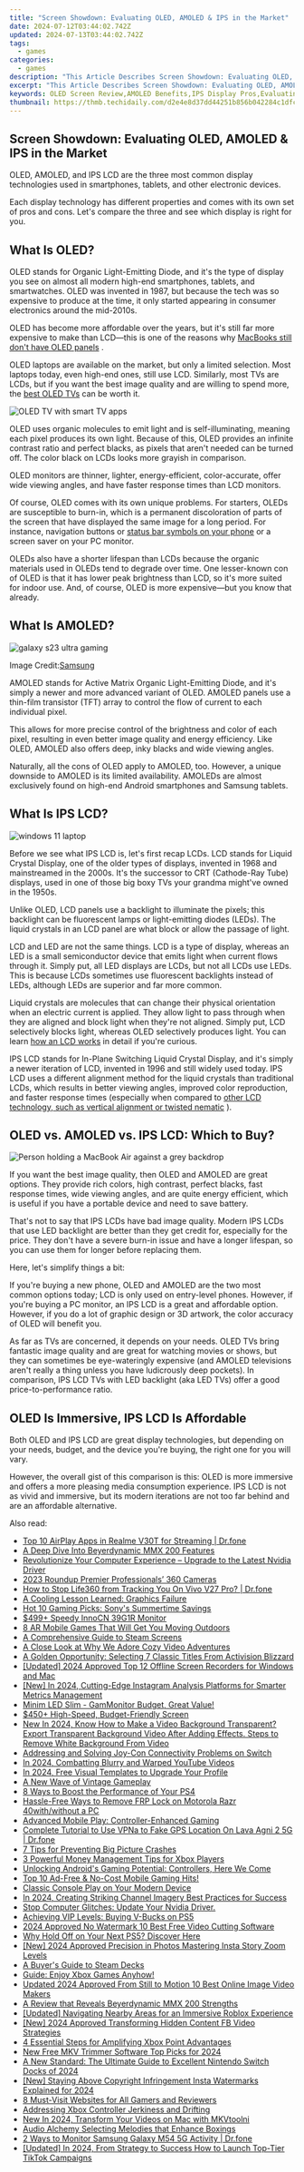 ```yaml
---
title: "Screen Showdown: Evaluating OLED, AMOLED & IPS in the Market"
date: 2024-07-12T03:44:02.742Z
updated: 2024-07-13T03:44:02.742Z
tags:
  - games
categories:
  - games
description: "This Article Describes Screen Showdown: Evaluating OLED, AMOLED & IPS in the Market"
excerpt: "This Article Describes Screen Showdown: Evaluating OLED, AMOLED & IPS in the Market"
keywords: OLED Screen Review,AMOLED Benefits,IPS Display Pros,Evaluating OLED Tech,Compare AMOLED & IPS,Market for OLED TVs,Choosing Between OLED/AMOLED
thumbnail: https://thmb.techidaily.com/d2e4e8d37dd44251b856b042284c1dfc0b019c21a2404b925ef4f20286104a39.jpg
---
```


## Screen Showdown: Evaluating OLED, AMOLED & IPS in the Market

 OLED, AMOLED, and IPS LCD are the three most common display technologies used in smartphones, tablets, and other electronic devices.

 Each display technology has different properties and comes with its own set of pros and cons. Let's compare the three and see which display is right for you.

## What Is OLED?

 OLED stands for Organic Light-Emitting Diode, and it's the type of display you see on almost all modern high-end smartphones, tablets, and smartwatches. OLED was invented in 1987, but because the tech was so expensive to produce at the time, it only started appearing in consumer electronics around the mid-2010s.

 OLED has become more affordable over the years, but it's still far more expensive to make than LCD—this is one of the reasons why [MacBooks still don't have OLED panels](https://www.makeuseof.com/apple-bring-oled-display-to-macbook/) .

 OLED laptops are available on the market, but only a limited selection. Most laptops today, even high-end ones, still use LCD. Similarly, most TVs are LCDs, but if you want the best image quality and are willing to spend more, the [best OLED TVs](https://www.makeuseof.com/best-oled-tvs/) can be worth it.

![OLED TV with smart TV apps](https://static1.makeuseofimages.com/wordpress/wp-content/uploads/2022/04/qled-vs-uhd-vs-oled.jpg)

 OLED uses organic molecules to emit light and is self-illuminating, meaning each pixel produces its own light. Because of this, OLED provides an infinite contrast ratio and perfect blacks, as pixels that aren't needed can be turned off. The color black on LCDs looks more grayish in comparison.

 OLED monitors are thinner, lighter, energy-efficient, color-accurate, offer wide viewing angles, and have faster response times than LCD monitors.

 Of course, OLED comes with its own unique problems. For starters, OLEDs are susceptible to burn-in, which is a permanent discoloration of parts of the screen that have displayed the same image for a long period. For instance, navigation buttons or [status bar symbols on your phone](https://www.makeuseof.com/android-phone-icons/) or a screen saver on your PC monitor.

 OLEDs also have a shorter lifespan than LCDs because the organic materials used in OLEDs tend to degrade over time. One lesser-known con of OLED is that it has lower peak brightness than LCD, so it's more suited for indoor use. And, of course, OLED is more expensive—but you know that already.

## What Is AMOLED?

![galaxy s23 ultra gaming](https://static1.makeuseofimages.com/wordpress/wp-content/uploads/2023/02/galaxy-s23-ultra-gaming.jpg)

 Image Credit:[Samsung](https://www.samsungmobilepress.com/)

 AMOLED stands for Active Matrix Organic Light-Emitting Diode, and it's simply a newer and more advanced variant of OLED. AMOLED panels use a thin-film transistor (TFT) array to control the flow of current to each individual pixel.

 This allows for more precise control of the brightness and color of each pixel, resulting in even better image quality and energy efficiency. Like OLED, AMOLED also offers deep, inky blacks and wide viewing angles.

 Naturally, all the cons of OLED apply to AMOLED, too. However, a unique downside to AMOLED is its limited availability. AMOLEDs are almost exclusively found on high-end Android smartphones and Samsung tablets.

## What Is IPS LCD?

![windows 11 laptop](https://static1.makeuseofimages.com/wordpress/wp-content/uploads/2023/09/windows-11-laptop-2.jpg)

 Before we see what IPS LCD is, let's first recap LCDs. LCD stands for Liquid Crystal Display, one of the older types of displays, invented in 1968 and mainstreamed in the 2000s. It's the successor to CRT (Cathode-Ray Tube) displays, used in one of those big boxy TVs your grandma might've owned in the 1950s.

 Unlike OLED, LCD panels use a backlight to illuminate the pixels; this backlight can be fluorescent lamps or light-emitting diodes (LEDs). The liquid crystals in an LCD panel are what block or allow the passage of light.

 LCD and LED are not the same things. LCD is a type of display, whereas an LED is a small semiconductor device that emits light when current flows through it. Simply put, all LED displays are LCDs, but not all LCDs use LEDs. This is because LCDs sometimes use fluorescent backlights instead of LEDs, although LEDs are superior and far more common.

 Liquid crystals are molecules that can change their physical orientation when an electric current is applied. They allow light to pass through when they are aligned and block light when they're not aligned. Simply put, LCD selectively blocks light, whereas OLED selectively produces light. You can learn [how an LCD works](https://www.makeuseof.com/lcd-oled-differences/) in detail if you're curious.

 IPS LCD stands for In-Plane Switching Liquid Crystal Display, and it's simply a newer iteration of LCD, invented in 1996 and still widely used today. IPS LCD uses a different alignment method for the liquid crystals than traditional LCDs, which results in better viewing angles, improved color reproduction, and faster response times (especially when compared to [other LCD technology, such as vertical alignment or twisted nematic](https://www.makeuseof.com/tn-vs-ips-vs-va-best-display-panel-technology/) ).

## OLED vs. AMOLED vs. IPS LCD: Which to Buy?

![Person holding a MacBook Air against a grey backdrop](https://static1.makeuseofimages.com/wordpress/wp-content/uploads/2023/08/person-holding-macbook-air.jpg)

 If you want the best image quality, then OLED and AMOLED are great options. They provide rich colors, high contrast, perfect blacks, fast response times, wide viewing angles, and are quite energy efficient, which is useful if you have a portable device and need to save battery.

 That's not to say that IPS LCDs have bad image quality. Modern IPS LCDs that use LED backlight are better than they get credit for, especially for the price. They don't have a severe burn-in issue and have a longer lifespan, so you can use them for longer before replacing them.

Here, let's simplify things a bit:

 If you're buying a new phone, OLED and AMOLED are the two most common options today; LCD is only used on entry-level phones. However, if you're buying a PC monitor, an IPS LCD is a great and affordable option. However, if you do a lot of graphic design or 3D artwork, the color accuracy of OLED will benefit you.

 As far as TVs are concerned, it depends on your needs. OLED TVs bring fantastic image quality and are great for watching movies or shows, but they can sometimes be eye-wateringly expensive (and AMOLED televisions aren't really a thing unless you have ludicrously deep pockets). In comparison, IPS LCD TVs with LED backlight (aka LED TVs) offer a good price-to-performance ratio.

## OLED Is Immersive, IPS LCD Is Affordable

 Both OLED and IPS LCD are great display technologies, but depending on your needs, budget, and the device you're buying, the right one for you will vary.

 However, the overall gist of this comparison is this: OLED is more immersive and offers a more pleasing media consumption experience. IPS LCD is not as vivid and immersive, but its modern iterations are not too far behind and are an affordable alternative.


<ins class="adsbygoogle"
     style="display:block"
     data-ad-format="autorelaxed"
     data-ad-client="ca-pub-7571918770474297"
     data-ad-slot="1223367746"></ins>



<ins class="adsbygoogle"
     style="display:block"
     data-ad-client="ca-pub-7571918770474297"
     data-ad-slot="8358498916"
     data-ad-format="auto"
     data-full-width-responsive="true"></ins>



<span class="atpl-alsoreadstyle">Also read:</span>
<div><ul>
<li><a href="https://screen-mirror.techidaily.com/top-10-airplay-apps-in-realme-v30t-for-streaming-drfone-by-drfone-android/"><u>Top 10 AirPlay Apps in Realme V30T for Streaming | Dr.fone</u></a></li>
<li><a href="https://games-able.techidaily.com/a-deep-dive-into-beyerdynamic-mmx-200-features/"><u>A Deep Dive Into Beyerdynamic MMX 200 Features</u></a></li>
<li><a href="https://games-able.techidaily.com/1719168271225-revolutionize-your-computer-experience-upgrade-to-the-latest-nvidia-driver/"><u>Revolutionize Your Computer Experience – Upgrade to the Latest Nvidia Driver</u></a></li>
<li><a href="https://extra-tips.techidaily.com/2023-roundup-premier-professionals-360-cameras/"><u>2023 Roundup  Premier Professionals’ 360 Cameras</u></a></li>
<li><a href="https://fake-location.techidaily.com/how-to-stop-life360-from-tracking-you-on-vivo-v27-pro-drfone-by-drfone-virtual-android/"><u>How to Stop Life360 from Tracking You On Vivo V27 Pro? | Dr.fone</u></a></li>
<li><a href="https://games-able.techidaily.com/a-cooling-lesson-learned-graphics-failure/"><u>A Cooling Lesson Learned: Graphics Failure</u></a></li>
<li><a href="https://games-able.techidaily.com/1719172780797-hot-10-gaming-picks-sonys-summertime-savings/"><u>Hot 10 Gaming Picks: Sony's Summertime Savings</u></a></li>
<li><a href="https://games-able.techidaily.com/499plus-speedy-innocn-39g1r-monitor/"><u>$499+ Speedy InnoCN 39G1R Monitor</u></a></li>
<li><a href="https://games-able.techidaily.com/8-ar-mobile-games-that-will-get-you-moving-outdoors/"><u>8 AR Mobile Games That Will Get You Moving Outdoors</u></a></li>
<li><a href="https://games-able.techidaily.com/a-comprehensive-guide-to-steam-screens/"><u>A Comprehensive Guide to Steam Screens</u></a></li>
<li><a href="https://games-able.techidaily.com/a-close-look-at-why-we-adore-cozy-video-adventures/"><u>A Close Look at Why We Adore Cozy Video Adventures</u></a></li>
<li><a href="https://games-able.techidaily.com/a-golden-opportunity-selecting-7-classic-titles-from-activision-blizzard/"><u>A Golden Opportunity: Selecting 7 Classic Titles From Activision Blizzard</u></a></li>
<li><a href="https://on-screen-recording.techidaily.com/updated-2024-approved-top-12-offline-screen-recorders-for-windows-and-mac/"><u>[Updated] 2024 Approved  Top 12 Offline Screen Recorders for Windows and Mac</u></a></li>
<li><a href="https://instagram-video-recordings.techidaily.com/new-in-2024-cutting-edge-instagram-analysis-platforms-for-smarter-metrics-management/"><u>[New] In 2024, Cutting-Edge Instagram Analysis Platforms for Smarter Metrics Management</u></a></li>
<li><a href="https://games-able.techidaily.com/1719171169650-minim-led-slim-gammonitor-budget-great-value/"><u>Minim LED Slim - GamMonitor Budget, Great Value!</u></a></li>
<li><a href="https://games-able.techidaily.com/450plus-high-speed-budget-friendly-screen/"><u>$450+ High-Speed, Budget-Friendly Screen</u></a></li>
<li><a href="https://ai-video-editing.techidaily.com/new-in-2024-know-how-to-make-a-video-background-transparent-export-transparent-background-video-after-adding-effects-steps-to-remove-white-background-from-v/"><u>New In 2024, Know How to Make a Video Background Transparent? Export Transparent Background Video After Adding Effects. Steps to Remove White Background From Video</u></a></li>
<li><a href="https://games-able.techidaily.com/addressing-and-solving-joy-con-connectivity-problems-on-switch/"><u>Addressing and Solving Joy-Con Connectivity Problems on Switch</u></a></li>
<li><a href="https://extra-resources.techidaily.com/in-2024-combatting-blurry-and-warped-youtube-videos/"><u>In 2024, Combatting Blurry and Warped YouTube Videos</u></a></li>
<li><a href="https://youtube-stream.techidaily.com/in-2024-free-visual-templates-to-upgrade-your-profile/"><u>In 2024, Free Visual Templates to Upgrade Your Profile</u></a></li>
<li><a href="https://games-able.techidaily.com/a-new-wave-of-vintage-gameplay/"><u>A New Wave of Vintage Gameplay</u></a></li>
<li><a href="https://games-able.techidaily.com/8-ways-to-boost-the-performance-of-your-ps4/"><u>8 Ways to Boost the Performance of Your PS4</u></a></li>
<li><a href="https://android-frp.techidaily.com/hassle-free-ways-to-remove-frp-lock-on-motorola-razr-40withwithout-a-pc-by-drfone-android/"><u>Hassle-Free Ways to Remove FRP Lock on Motorola Razr 40with/without a PC</u></a></li>
<li><a href="https://games-able.techidaily.com/advanced-mobile-play-controller-enhanced-gaming/"><u>Advanced Mobile Play: Controller-Enhanced Gaming</u></a></li>
<li><a href="https://fake-location.techidaily.com/complete-tutorial-to-use-vpna-to-fake-gps-location-on-lava-agni-2-5g-drfone-by-drfone-virtual-android/"><u>Complete Tutorial to Use VPNa to Fake GPS Location On Lava Agni 2 5G | Dr.fone</u></a></li>
<li><a href="https://games-able.techidaily.com/7-tips-for-preventing-big-picture-crashes/"><u>7 Tips for Preventing Big Picture Crashes</u></a></li>
<li><a href="https://games-able.techidaily.com/3-powerful-money-management-tips-for-xbox-players/"><u>3 Powerful Money Management Tips for Xbox Players</u></a></li>
<li><a href="https://games-able.techidaily.com/1719170321224-unlocking-androids-gaming-potential-controllers-here-we-come/"><u>Unlocking Android's Gaming Potential: Controllers, Here We Come</u></a></li>
<li><a href="https://games-able.techidaily.com/1719173054768-top-10-ad-free-and-no-cost-mobile-gaming-hits/"><u>Top 10 Ad-Free & No-Cost Mobile Gaming Hits!</u></a></li>
<li><a href="https://games-able.techidaily.com/1719169060145-classic-console-play-on-your-modern-device/"><u>Classic Console Play on Your Modern Device</u></a></li>
<li><a href="https://youtube-videos.techidaily.com/in-2024-creating-striking-channel-imagery-best-practices-for-success/"><u>In 2024, Creating Striking Channel Imagery  Best Practices for Success</u></a></li>
<li><a href="https://games-able.techidaily.com/1719167954992-stop-computer-glitches-update-your-nvidia-driver/"><u>Stop Computer Glitches: Update Your Nvidia Driver.</u></a></li>
<li><a href="https://games-able.techidaily.com/achieving-vip-levels-buying-v-bucks-on-ps5/"><u>Achieving VIP Levels: Buying V-Bucks on PS5</u></a></li>
<li><a href="https://ai-video-apps.techidaily.com/2024-approved-no-watermark-10-best-free-video-cutting-software/"><u>2024 Approved No Watermark 10 Best Free Video Cutting Software</u></a></li>
<li><a href="https://games-able.techidaily.com/1719169754120-why-hold-off-on-your-next-ps5-discover-here/"><u>Why Hold Off on Your Next PS5? Discover Here</u></a></li>
<li><a href="https://instagram-clips.techidaily.com/new-2024-approved-precision-in-photos-mastering-insta-story-zoom-levels/"><u>[New] 2024 Approved  Precision in Photos  Mastering Insta Story Zoom Levels</u></a></li>
<li><a href="https://games-able.techidaily.com/a-buyers-guide-to-steam-decks/"><u>A Buyer's Guide to Steam Decks</u></a></li>
<li><a href="https://games-able.techidaily.com/1719169753046-guide-enjoy-xbox-games-anyhow/"><u>Guide: Enjoy Xbox Games Anyhow!</u></a></li>
<li><a href="https://video-ai-editor.techidaily.com/updated-2024-approved-from-still-to-motion-10-best-online-image-video-makers/"><u>Updated 2024 Approved From Still to Motion 10 Best Online Image Video Makers</u></a></li>
<li><a href="https://games-able.techidaily.com/a-review-that-reveals-beyerdynamic-mmx-200-strengths/"><u>A Review that Reveals Beyerdynamic MMX 200 Strengths</u></a></li>
<li><a href="https://extra-support.techidaily.com/updated-navigating-nearby-areas-for-an-immersive-roblox-experience/"><u>[Updated] Navigating Nearby Areas for an Immersive Roblox Experience</u></a></li>
<li><a href="https://facebook-videos.techidaily.com/new-2024-approved-transforming-hidden-content-fb-video-strategies/"><u>[New] 2024 Approved  Transforming Hidden Content  FB Video Strategies</u></a></li>
<li><a href="https://games-able.techidaily.com/4-essential-steps-for-amplifying-xbox-point-advantages/"><u>4 Essential Steps for Amplifying Xbox Point Advantages</u></a></li>
<li><a href="https://ai-driven-video-production.techidaily.com/new-free-mkv-trimmer-software-top-picks-for-2024/"><u>New Free MKV Trimmer Software Top Picks for 2024</u></a></li>
<li><a href="https://games-able.techidaily.com/a-new-standard-the-ultimate-guide-to-excellent-nintendo-switch-docks-of-2024/"><u>A New Standard: The Ultimate Guide to Excellent Nintendo Switch Docks of 2024</u></a></li>
<li><a href="https://instagram-video-recordings.techidaily.com/new-staying-above-copyright-infringement-insta-watermarks-explained-for-2024/"><u>[New] Staying Above Copyright Infringement  Insta Watermarks Explained for 2024</u></a></li>
<li><a href="https://games-able.techidaily.com/8-must-visit-websites-for-all-gamers-and-reviewers/"><u>8 Must-Visit Websites for All Gamers and Reviewers</u></a></li>
<li><a href="https://games-able.techidaily.com/addressing-xbox-controller-jerkiness-and-drifting/"><u>Addressing Xbox Controller Jerkiness and Drifting</u></a></li>
<li><a href="https://video-creation-software.techidaily.com/new-in-2024-transform-your-videos-on-mac-with-mkvtoolni/"><u>New In 2024, Transform Your Videos on Mac with MKVtoolni</u></a></li>
<li><a href="https://extra-lessons.techidaily.com/audio-alchemy-selecting-melodies-that-enhance-boxings/"><u>Audio Alchemy  Selecting Melodies that Enhance Boxings</u></a></li>
<li><a href="https://android-location-track.techidaily.com/2-ways-to-monitor-samsung-galaxy-m54-5g-activity-drfone-by-drfone-virtual-android/"><u>2 Ways to Monitor Samsung Galaxy M54 5G Activity | Dr.fone</u></a></li>
<li><a href="https://tiktok-videos.techidaily.com/updated-in-2024-from-strategy-to-success-how-to-launch-top-tier-tiktok-campaigns/"><u>[Updated] In 2024, From Strategy to Success  How to Launch Top-Tier TikTok Campaigns</u></a></li>
</ul></div>
